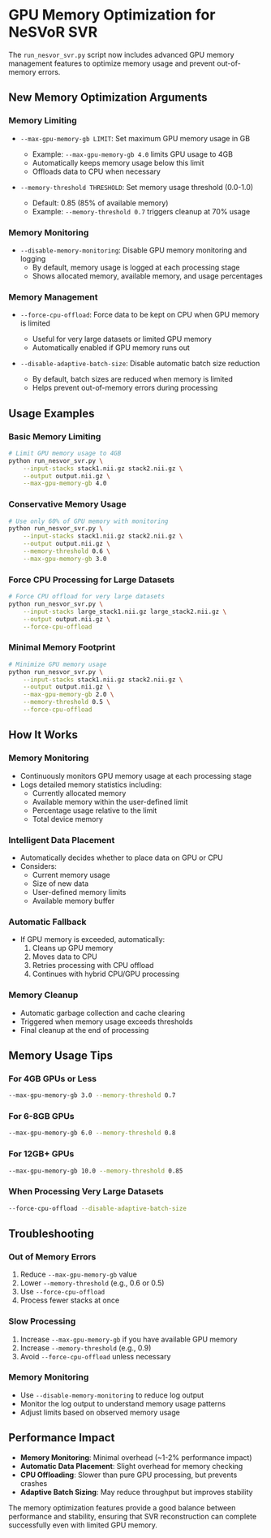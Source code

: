 # GPU Memory Optimization for NeSVoR SVR

The `run_nesvor_svr.py` script now includes advanced GPU memory management features to optimize memory usage and prevent out-of-memory errors.

## New Memory Optimization Arguments

### Memory Limiting
- `--max-gpu-memory-gb LIMIT`: Set maximum GPU memory usage in GB
  - Example: `--max-gpu-memory-gb 4.0` limits GPU usage to 4GB
  - Automatically keeps memory usage below this limit
  - Offloads data to CPU when necessary

- `--memory-threshold THRESHOLD`: Set memory usage threshold (0.0-1.0)
  - Default: 0.85 (85% of available memory)
  - Example: `--memory-threshold 0.7` triggers cleanup at 70% usage

### Memory Monitoring
- `--disable-memory-monitoring`: Disable GPU memory monitoring and logging
  - By default, memory usage is logged at each processing stage
  - Shows allocated memory, available memory, and usage percentages

### Memory Management
- `--force-cpu-offload`: Force data to be kept on CPU when GPU memory is limited
  - Useful for very large datasets or limited GPU memory
  - Automatically enabled if GPU memory runs out

- `--disable-adaptive-batch-size`: Disable automatic batch size reduction
  - By default, batch sizes are reduced when memory is limited
  - Helps prevent out-of-memory errors during processing

## Usage Examples

### Basic Memory Limiting
```bash
# Limit GPU memory usage to 4GB
python run_nesvor_svr.py \
    --input-stacks stack1.nii.gz stack2.nii.gz \
    --output output.nii.gz \
    --max-gpu-memory-gb 4.0
```

### Conservative Memory Usage
```bash
# Use only 60% of GPU memory with monitoring
python run_nesvor_svr.py \
    --input-stacks stack1.nii.gz stack2.nii.gz \
    --output output.nii.gz \
    --memory-threshold 0.6 \
    --max-gpu-memory-gb 3.0
```

### Force CPU Processing for Large Datasets
```bash
# Force CPU offload for very large datasets
python run_nesvor_svr.py \
    --input-stacks large_stack1.nii.gz large_stack2.nii.gz \
    --output output.nii.gz \
    --force-cpu-offload
```

### Minimal Memory Footprint
```bash
# Minimize GPU memory usage
python run_nesvor_svr.py \
    --input-stacks stack1.nii.gz stack2.nii.gz \
    --output output.nii.gz \
    --max-gpu-memory-gb 2.0 \
    --memory-threshold 0.5 \
    --force-cpu-offload
```

## How It Works

### Memory Monitoring
- Continuously monitors GPU memory usage at each processing stage
- Logs detailed memory statistics including:
  - Currently allocated memory
  - Available memory within the user-defined limit
  - Percentage usage relative to the limit
  - Total device memory

### Intelligent Data Placement
- Automatically decides whether to place data on GPU or CPU
- Considers:
  - Current memory usage
  - Size of new data
  - User-defined memory limits
  - Available memory buffer

### Automatic Fallback
- If GPU memory is exceeded, automatically:
  1. Cleans up GPU memory
  2. Moves data to CPU
  3. Retries processing with CPU offload
  4. Continues with hybrid CPU/GPU processing

### Memory Cleanup
- Automatic garbage collection and cache clearing
- Triggered when memory usage exceeds thresholds
- Final cleanup at the end of processing

## Memory Usage Tips

### For 4GB GPUs or Less
```bash
--max-gpu-memory-gb 3.0 --memory-threshold 0.7
```

### For 6-8GB GPUs
```bash
--max-gpu-memory-gb 6.0 --memory-threshold 0.8
```

### For 12GB+ GPUs
```bash
--max-gpu-memory-gb 10.0 --memory-threshold 0.85
```

### When Processing Very Large Datasets
```bash
--force-cpu-offload --disable-adaptive-batch-size
```

## Troubleshooting

### Out of Memory Errors
1. Reduce `--max-gpu-memory-gb` value
2. Lower `--memory-threshold` (e.g., 0.6 or 0.5)
3. Use `--force-cpu-offload`
4. Process fewer stacks at once

### Slow Processing
1. Increase `--max-gpu-memory-gb` if you have available GPU memory
2. Increase `--memory-threshold` (e.g., 0.9)
3. Avoid `--force-cpu-offload` unless necessary

### Memory Monitoring
- Use `--disable-memory-monitoring` to reduce log output
- Monitor the log output to understand memory usage patterns
- Adjust limits based on observed memory usage

## Performance Impact

- **Memory Monitoring**: Minimal overhead (~1-2% performance impact)
- **Automatic Data Placement**: Slight overhead for memory checking
- **CPU Offloading**: Slower than pure GPU processing, but prevents crashes
- **Adaptive Batch Sizing**: May reduce throughput but improves stability

The memory optimization features provide a good balance between performance and stability, ensuring that SVR reconstruction can complete successfully even with limited GPU memory.
